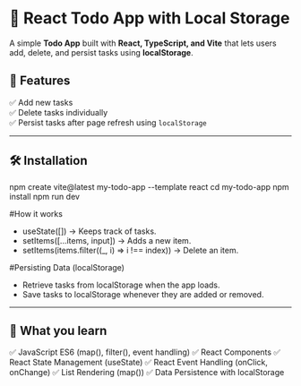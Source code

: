# 📝 React Todo App with Local Storage  

A simple **Todo App** built with **React, TypeScript, and Vite** that lets users add, delete, and persist tasks using **localStorage**.  

## 🚀 Features  
✅ Add new tasks  
✅ Delete tasks individually  
✅ Persist tasks after page refresh using `localStorage`  


---

## 🛠️ Installation 

npm create vite@latest my-todo-app --template react 
cd my-todo-app 
npm install 
npm run dev 


#How it works

  - useState([]) → Keeps track of tasks.
  - setItems([...items, input]) → Adds a new item.
  - setItems(items.filter((_, i) => i !== index)) → Delete an item.

#Persisting Data (localStorage)
- Retrieve tasks from localStorage when the app loads.
- Save tasks to localStorage whenever they are added or removed.

--------------------------------
 🎯 What you learn
--------------------------------  
✅ JavaScript ES6 (map(), filter(), event handling)
✅ React Components
✅ React State Management (useState)
✅ React Event Handling (onClick, onChange)
✅ List Rendering (map())
✅ Data Persistence with localStorage
